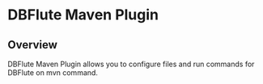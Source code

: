 DBFlute Maven Plugin
====================

## Overview

DBFlute Maven Plugin allows you to configure files and run commands for DBFlute on mvn command.


